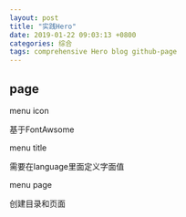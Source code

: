 ```yaml
---
layout: post
title: "实践Hero"
date: 2019-01-22 09:03:13 +0800
categories: 综合
tags: comprehensive Hero blog github-page
---
```




## page

menu icon

基于FontAwsome

menu title

需要在language里面定义字面值

menu page

创建目录和页面